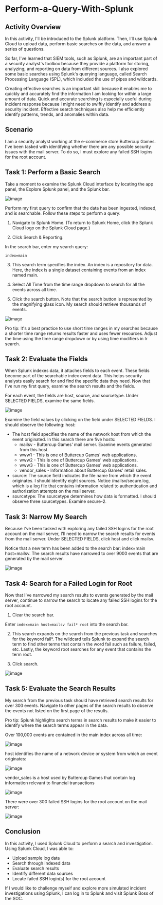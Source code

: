 # Perform-a-Query-With-Splunk

<h2>Activity Overview</h2>

In this activity, I'll be introduced to the Splunk platform. Then, I'll use Splunk Cloud to upload data, perform basic searches on the data, and answer a series of questions.

So far, I've learned that SIEM tools, such as Splunk, are an important part of a security analyst's toolbox because they provide a platform for storing, analyzing, and reporting on data from different sources. I also explored some basic searches using Splunk's querying language, called Search Processing Language (SPL), which included the use of pipes and wildcards.

Creating effective searches is an important skill because it enables me to quickly and accurately find the information I am looking for within a large amount of data. Quick and accurate searching is especially useful during incident response because I might need to swiftly identify and address a security incident. Effective search techniques also help me efficiently identify patterns, trends, and anomalies within data.

<h2>Scenario</h2>

I am a security analyst working at the e-commerce store Buttercup Games. I've been tasked with identifying whether there are any possible security issues with the mail server. To do so, I must explore any failed SSH logins for the root account. 

<h2>Task 1: Perform a Basic Search</h2>

Take a moment to examine the Splunk Cloud interface by locating the app panel, the Explore Splunk panel, and the Splunk bar.

![image](https://github.com/n8som/Perform-a-Query-With-Splunk/assets/110139109/e8e060b0-82a6-4971-ac5e-6b1f7206e569)

Perform my first query to confirm that the data has been ingested, indexed, and is searchable. Follow these steps to perform a query:

1. Navigate to Splunk Home. (To return to Splunk Home, click the Splunk Cloud logo on the Splunk Cloud page.)

2. Click Search & Reporting.

In the search bar,  enter my search query:

```index=main```

3. This search term specifies the index. An index is a repository for data. Here, the index is a single dataset containing events from an index named main.

4. Select All Time from the time range dropdown to search for all the events across all time.

5. Click the search button. Note that the search button is represented by the magnifying glass icon. My search should retrieve thousands of events.

![image](https://github.com/n8som/Perform-a-Query-With-Splunk/assets/110139109/3180728a-89e5-46cc-a465-ef6b3cca7e52)

Pro tip: It's a best practice to use short time ranges in my searches because a shorter time range returns results faster and uses fewer resources. Adjust the time using the time range dropdown or by using time modifiers in Ir search.

<h2>Task 2: Evaluate the Fields</h2>

When Splunk indexes data, it attaches fields to each event. These fields become part of the searchable index event data. This helps security analysts easily search for and find the specific data they need. Now that I've run my first query, examine the search results and the fields.

For each event, the fields are host, source, and sourcetype. Under SELECTED FIELDS, examine the same fields.

![image](https://github.com/n8som/Perform-a-Query-With-Splunk/assets/110139109/ee083bed-848e-4d5f-99b2-271cfb6821b9)

Examine the field values by clicking on the field under SELECTED FIELDS. I should observe the following:
host: 

- The host field specifies the name of the network host from which the event originated. In this search there are five hosts:
  - mailsv - Buttercup Games' mail server. Examine events generated from this host.
  - www1 - This is one of Buttercup Games' web applications.
  - www2 - This is one of Buttercup Games' web applications.
  - www3 - This is one of Buttercup Games' web applications.
  - vendor_sales - Information about Buttercup Games' retail sales.
- source: The source field indicates the file name from which the event originates. I should identify eight sources. Notice /mailsv/secure.log, which is a log file that contains information related to authentication and authorization attempts on the mail server.
- sourcetype: The sourcetype determines how data is formatted. I should observe three sourcetypes. Examine secure-2.

<h2>Task 3: Narrow My Search</h2>

Because I've been tasked with exploring any failed SSH logins for the root account on the mail server, I'll need to narrow the search results for events from the mail server. Under SELECTED FIELDS, click host and click mailsv.

Notice that a new term has been added to the search bar: index=main host=mailsv. The search results have narrowed to over 9000 events that are generated by the mail server.

![image](https://github.com/n8som/Perform-a-Query-With-Splunk/assets/110139109/d1a056b5-0a11-4d29-b083-c7c8302c800c)

<h2>Task 4: Search for a Failed Login for Root</h2>

Now that I've narrowed my search results to events generated by the mail server, continue to narrow the search to locate any failed SSH logins for the root account. 

1. Clear the search bar.

Enter ```index=main host=mailsv fail* root``` into the search bar.

2. This search expands on the search from the previous task and searches for the keyword fail*. The wildcard tells Splunk to expand the search term to find other terms that contain the word fail such as failure, failed, etc. Lastly, the keyword root searches for any event that contains the term root.

3. Click search.

![image](https://github.com/n8som/Perform-a-Query-With-Splunk/assets/110139109/2d597bbe-326d-4baa-a58f-dac28606f8d1)

<h2> Task 5: Evaluate the Search Results</h2>

My search from the previous task should have retrieved search results for over 300 events. Navigate to other pages of the search results to observe the events not listed on the first page of the results.

Pro tip: Splunk highlights search terms in search results to make it easier to identify where the search terms appear in the data.

Over 100,000 events are contained in the main index across all time:

![image](https://github.com/n8som/Perform-a-Query-With-Splunk/assets/110139109/f7611377-0fc9-4fa5-ade2-60dd3eaa92a2)

host identifies the name of a network device or system from which an event originates:

![image](https://github.com/n8som/Perform-a-Query-With-Splunk/assets/110139109/0263fc27-2ba6-4f56-ba24-f0a194aff4a0)

vendor_sales is a host used by Buttercup Games that contain log information relevant to financial transactions

![image](https://github.com/n8som/Perform-a-Query-With-Splunk/assets/110139109/431210ed-2f41-47c2-ada4-fbd6a0434163)

There were over 300 failed SSH logins for the root account on the mail server:

![image](https://github.com/n8som/Perform-a-Query-With-Splunk/assets/110139109/ecfce019-2678-40de-b9fc-79cd97e7f44e)

<h2>Conclusion</h2>

In this activity, I used Splunk Cloud to perform a search and investigation. Using Splunk Cloud, I was able to:

- Upload sample log data 
- Search through indexed data
- Evaluate search results
- Identify different data sources 
- Locate failed SSH login(s) for the root account

If I would like to challenge myself and explore more simulated incident investigations using Splunk, I can log in to Splunk and visit Splunk Boss of the SOC.

